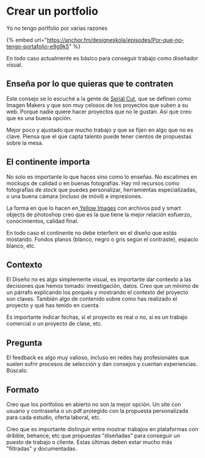 # Crear un portfolio

Yo no tengo portfolio por varias razones 

{% embed url="https://anchor.fm/designeskola/episodes/Por-que-no-tengo-portafolio-e9g9k5" %}

En todo caso actualmente es básico para conseguir trabajo como diseñador visual.

## Enseña por lo que quieras que te contraten

Este consejo se lo escuché a la gente de [Serial Cut](https://serialcut.com), que se definen como Imagen Makers y que son muy celosos de los proyectos que suben a su web. Porque nadie quiere hacer proyectos que no le gustan. Así que creo que es una buena opción.

Mejor poco y ajustado que mucho trabajo y que se fijen en algo que no es clave. Piensa que el que capta talento puede tener cientos de propuestas sobre la mesa.

## El continente importa

No solo es importante lo que haces sino como lo enseñas. No escatimes en mockups de calidad o en buenas fotografías. Hay mil recursos como fotografías de stock que puedes personalizar, herramientas especializadas, o una buena cámara \(incluso de móvil\) e impresiones.

La forma en que lo hacen en[ Yellow Images](https://yellowimages.com/) con archivos psd y smart objects de photoshop creo que es la que tiene la mejor relación esfuerzo, conocimientos, calidad final.

En todo caso el continente no debe interferir en el diseño que estás mostando. Fondos planos \(blanco, negro o gris según el contraste\), espacio blanco, etc.

## Contexto

El Diseño no es algo simplemente visual, es importante dar contexto a las decisiones que hemos tomado: investigación, datos. Creo que un mínimo de un párrafo explicando los porqués y mostrando el contexto del proyecto son claves. También algo de contenido sobre como has realizado el proyecto y qué has tenido en cuenta.

Es importante indicar fechas, si el proyecto es real o no, si es un trabajo comercial o un proyecto de clase, etc.

## Pregunta

El feedback es algo muy valioso, incluso en redes hay profesionales que suelen sufrir procesos de selección y dan consejos y cuentan experiencias. Búscalo.

## Formato

Creo que los portfolios en abierto no son la mejor opción. Un site con usuario y contraseña o un pdf protegido con la propuesta personalizada para cada estudio, oferta laboral, etc.

Creo que es importante distinguir entre mostrar trabajos en plataformas con dribble, behance, etc que propuestas "diseñadas" para conseguir un puesto de trabajo o cliente. Estas últimas deben estar mucho más "filtradas" y documentadas.








